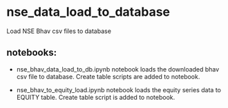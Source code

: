 # nse_data_load_to_database

Load NSE Bhav csv files to database

## notebooks:

- nse_bhav_data_load_to_db.ipynb notebook loads the downloaded bhav csv file to database. Create table scripts are added to notebook.

- nse_bhav_to_equity_load.ipynb notebook loads the equity series data to EQUITY table. Create table script is added to notebook.